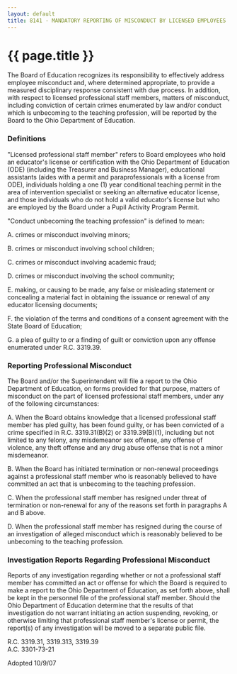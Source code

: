 ```yaml
---
layout: default
title: 8141 - MANDATORY REPORTING OF MISCONDUCT BY LICENSED EMPLOYEES
---
```


{{ page.title }}
================

The Board of Education recognizes its responsibility to effectively
address employee misconduct and, where determined appropriate, to
provide a measured disciplinary response consistent with due process. In
addition, with respect to licensed professional staff members, matters
of misconduct, including conviction of certain crimes enumerated by law
and/or conduct which is unbecoming to the teaching profession, will be
reported by the Board to the Ohio Department of Education.

### Definitions

"Licensed professional staff member" refers to Board employees who hold
an educator's license or certification with the Ohio Department of
Education (ODE) (including the Treasurer and Business Manager),
educational assistants (aides with a permit and paraprofessionals with a
license from ODE), individuals holding a one (1) year conditional
teaching permit in the area of intervention specialist or seeking an
alternative educator license, and those individuals who do not hold a
valid educator's license but who are employed by the Board under a Pupil
Activity Program Permit.

"Conduct unbecoming the teaching profession" is defined to mean:

A. crimes or misconduct involving minors;

B. crimes or misconduct involving school children;

C. crimes or misconduct involving academic fraud;

D. crimes or misconduct involving the school community;

E. making, or causing to be made, any false or misleading statement or
concealing a material fact in obtaining the issuance or renewal of any
educator licensing documents;

F. the violation of the terms and conditions of a consent agreement with
the State Board of Education;

G. a plea of guilty to or a finding of guilt or conviction upon any
offense enumerated under R.C. 3319.39.

### Reporting Professional Misconduct

The Board and/or the Superintendent will file a report to the Ohio
Department of Education, on forms provided for that purpose, matters of
misconduct on the part of licensed professional staff members, under any
of the following circumstances:

A. When the Board obtains knowledge that a licensed professional staff
member has pled guilty, has been found guilty, or has been convicted of
a crime specified in R.C. 3319.31(B)(2) or 3319.39(B)(1), including but
not limited to any felony, any misdemeanor sex offense, any offense of
violence, any theft offense and any drug abuse offense that is not a
minor misdemeanor.

B. When the Board has initiated termination or non-renewal proceedings
against a professional staff member who is reasonably believed to have
committed an act that is unbecoming to the teaching profession.

C. When the professional staff member has resigned under threat of
termination or non-renewal for any of the reasons set forth in
paragraphs A and B above.

D. When the professional staff member has resigned during the course of
an investigation of alleged misconduct which is reasonably believed to
be unbecoming to the teaching profession.

### Investigation Reports Regarding Professional Misconduct

Reports of any investigation regarding whether or not a professional
staff member has committed an act or offense for which the Board is
required to make a report to the Ohio Department of Education, as set
forth above, shall be kept in the personnel file of the professional
staff member. Should the Ohio Department of Education determine that the
results of that investigation do not warrant initiating an action
suspending, revoking, or otherwise limiting that professional staff
member's license or permit, the report(s) of any investigation will be
moved to a separate public file.

R.C. 3319.31, 3319.313, 3319.39\
 A.C. 3301-73-21

Adopted 10/9/07
